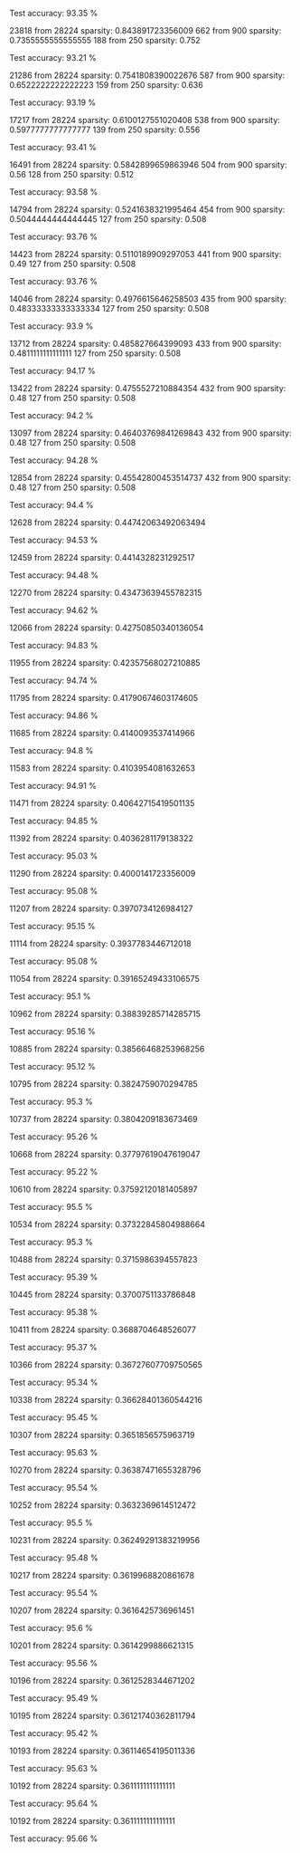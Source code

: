 Test accuracy: 93.35 %

23818  from  28224  sparsity:  0.843891723356009
662  from  900  sparsity:  0.7355555555555555
188  from  250  sparsity:  0.752

Test accuracy: 93.21 %

21286  from  28224  sparsity:  0.7541808390022676
587  from  900  sparsity:  0.6522222222222223
159  from  250  sparsity:  0.636

Test accuracy: 93.19 %

17217  from  28224  sparsity:  0.6100127551020408
538  from  900  sparsity:  0.5977777777777777
139  from  250  sparsity:  0.556

Test accuracy: 93.41 %

16491  from  28224  sparsity:  0.5842899659863946
504  from  900  sparsity:  0.56
128  from  250  sparsity:  0.512

Test accuracy: 93.58 %

14794  from  28224  sparsity:  0.5241638321995464
454  from  900  sparsity:  0.5044444444444445
127  from  250  sparsity:  0.508

Test accuracy: 93.76 %

14423  from  28224  sparsity:  0.5110189909297053
441  from  900  sparsity:  0.49
127  from  250  sparsity:  0.508

Test accuracy: 93.76 %

14046  from  28224  sparsity:  0.4976615646258503
435  from  900  sparsity:  0.48333333333333334
127  from  250  sparsity:  0.508

Test accuracy: 93.9 %

13712  from  28224  sparsity:  0.485827664399093
433  from  900  sparsity:  0.4811111111111111
127  from  250  sparsity:  0.508

Test accuracy: 94.17 %

13422  from  28224  sparsity:  0.4755527210884354
432  from  900  sparsity:  0.48
127  from  250  sparsity:  0.508

Test accuracy: 94.2 %

13097  from  28224  sparsity:  0.46403769841269843
432  from  900  sparsity:  0.48
127  from  250  sparsity:  0.508

Test accuracy: 94.28 %

12854  from  28224  sparsity:  0.45542800453514737
432  from  900  sparsity:  0.48
127  from  250  sparsity:  0.508

Test accuracy: 94.4 %

12628  from  28224  sparsity:  0.44742063492063494

Test accuracy: 94.53 %

12459  from  28224  sparsity:  0.4414328231292517

Test accuracy: 94.48 %

12270  from  28224  sparsity:  0.43473639455782315

Test accuracy: 94.62 %

12066  from  28224  sparsity:  0.42750850340136054

Test accuracy: 94.83 %

11955  from  28224  sparsity:  0.42357568027210885

Test accuracy: 94.74 %

11795  from  28224  sparsity:  0.41790674603174605

Test accuracy: 94.86 %

11685  from  28224  sparsity:  0.4140093537414966

Test accuracy: 94.8 %

11583  from  28224  sparsity:  0.4103954081632653

Test accuracy: 94.91 %

11471  from  28224  sparsity:  0.40642715419501135

Test accuracy: 94.85 %

11392  from  28224  sparsity:  0.4036281179138322

Test accuracy: 95.03 %

11290  from  28224  sparsity:  0.4000141723356009

Test accuracy: 95.08 %

11207  from  28224  sparsity:  0.3970734126984127

Test accuracy: 95.15 %

11114  from  28224  sparsity:  0.3937783446712018

Test accuracy: 95.08 %

11054  from  28224  sparsity:  0.39165249433106575

Test accuracy: 95.1 %

10962  from  28224  sparsity:  0.38839285714285715

Test accuracy: 95.16 %

10885  from  28224  sparsity:  0.38566468253968256

Test accuracy: 95.12 %

10795  from  28224  sparsity:  0.3824759070294785

Test accuracy: 95.3 %

10737  from  28224  sparsity:  0.3804209183673469

Test accuracy: 95.26 %

10668  from  28224  sparsity:  0.37797619047619047

Test accuracy: 95.22 %

10610  from  28224  sparsity:  0.37592120181405897

Test accuracy: 95.5 %

10534  from  28224  sparsity:  0.37322845804988664

Test accuracy: 95.3 %

10488  from  28224  sparsity:  0.3715986394557823

Test accuracy: 95.39 %

10445  from  28224  sparsity:  0.3700751133786848

Test accuracy: 95.38 %

10411  from  28224  sparsity:  0.3688704648526077

Test accuracy: 95.37 %

10366  from  28224  sparsity:  0.36727607709750565

Test accuracy: 95.34 %

10338  from  28224  sparsity:  0.36628401360544216

Test accuracy: 95.45 %

10307  from  28224  sparsity:  0.3651856575963719

Test accuracy: 95.63 %

10270  from  28224  sparsity:  0.36387471655328796

Test accuracy: 95.54 %

10252  from  28224  sparsity:  0.3632369614512472

Test accuracy: 95.5 %

10231  from  28224  sparsity:  0.36249291383219956

Test accuracy: 95.48 %

10217  from  28224  sparsity:  0.3619968820861678

Test accuracy: 95.54 %

10207  from  28224  sparsity:  0.3616425736961451

Test accuracy: 95.6 %

10201  from  28224  sparsity:  0.3614299886621315

Test accuracy: 95.56 %

10196  from  28224  sparsity:  0.3612528344671202

Test accuracy: 95.49 %

10195  from  28224  sparsity:  0.36121740362811794

Test accuracy: 95.42 %

10193  from  28224  sparsity:  0.36114654195011336

Test accuracy: 95.63 %

10192  from  28224  sparsity:  0.3611111111111111

Test accuracy: 95.64 %

10192  from  28224  sparsity:  0.3611111111111111

Test accuracy: 95.66 %